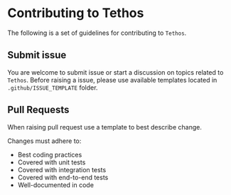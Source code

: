 # Contributing to Tethos

The following is a set of guidelines for contributing to `Tethos`.

## Submit issue

You are welcome to submit issue or start a discussion on topics related to `Tethos`. Before raising a issue, please use available templates located in `.github/ISSUE_TEMPLATE` folder.

## Pull Requests

When raising pull request use a template to best describe change.

Changes must adhere to:

- Best coding practices
- Covered with unit tests
- Covered with integration tests
- Covered with end-to-end tests
- Well-documented in code
